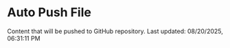 # Auto Push File

Content that will be pushed to GitHub repository.
Last updated: 08/20/2025, 06:31:11 PM